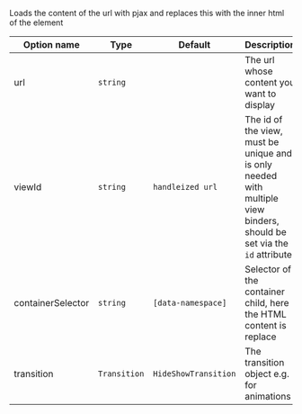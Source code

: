 Loads the content of the url with pjax and replaces this with the inner html of the element

| Option name           | Type             | Default                  | Description                                                                       |
| --------------------- | ---------------- | ------------------------ |:----------------------------------------------------------------------------------|
| url                   | `string`  |                                 | The url whose content you want to display                                         |
| viewId                | `string`  | `handleized url`                | The id of the view, must be unique and is only needed with multiple view binders, should be set via the `id` attribute  |
| containerSelector     | `string`  | `[data-namespace]`              | Selector of the container child, here the HTML content is replace                 |
| transition            | `Transition` | `HideShowTransition`         | The transition object e.g. for animations                                         |


<rv-bind-content class="pt-3">
  <template>
    <rv-example-tabs class="pt-3" handle="view-static-binder">
      <template type="single-html-file">
        <div rv-view-static="{'url': '/pages/iconset'}" class="m-3"></div>
      </template>
    </rv-example-tabs>
  </template>
</rv-bind-content>

